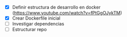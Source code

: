 - [X] Definir estructura de desarrollo en docker (https://www.youtube.com/watch?v=fPtGgOJykTM)
- [X] Crear Dockerfile inicial
- [ ] Investigar dependencias
- [ ] Estructurar repo